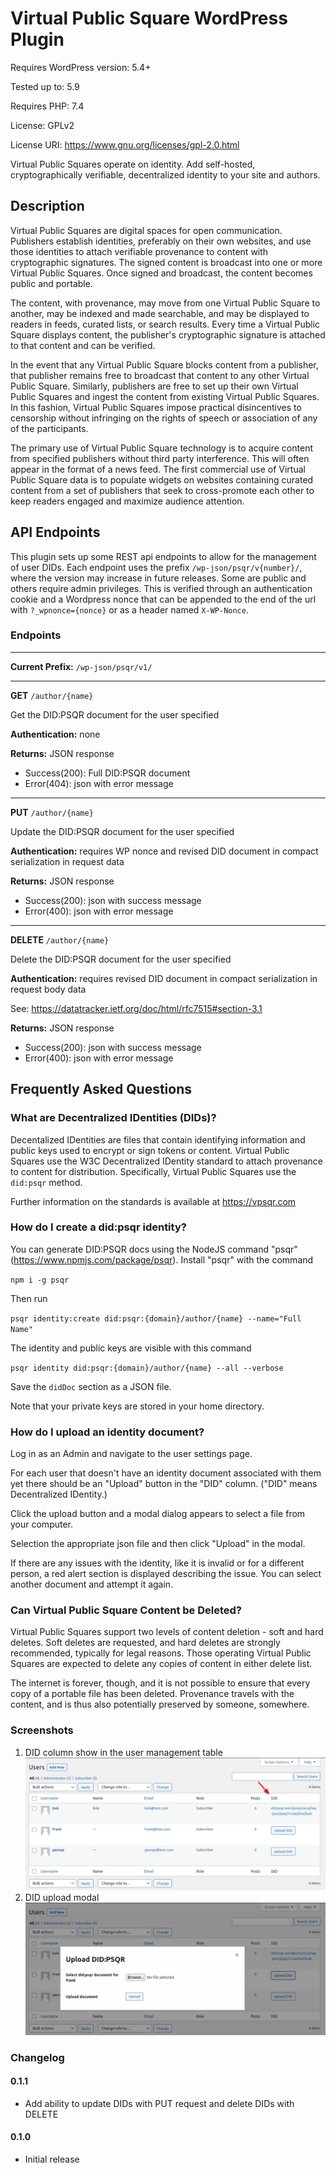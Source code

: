# Virtual Public Square WordPress Plugin
Requires WordPress version: 5.4+

Tested up to: 5.9

Requires PHP: 7.4

License: GPLv2

License URI: https://www.gnu.org/licenses/gpl-2.0.html

Virtual Public Squares operate on identity. Add self-hosted, cryptographically verifiable,
decentralized identity to your site and authors.

## Description

Virtual Public Squares are digital spaces for open communication. Publishers establish
identities, preferably on their own websites, and use those identities to attach
verifiable provenance to content with cryptographic signatures.  The signed content is
broadcast into one or more Virtual Public Squares. Once signed and broadcast, the content
becomes public and portable.

The content, with provenance, may move from one Virtual Public Square to another, may
be indexed and made searchable, and may be displayed to readers in feeds, curated lists,
or search results. Every time a Virtual Public Square displays content, the publisher's
cryptographic signature is attached to that content and can be verified.

In the event that any Virtual Public Square blocks content from a publisher, that
publisher remains free to broadcast that content to any other Virtual Public Square.
Similarly, publishers are free to set up their own Virtual Public Squares and ingest
the content from existing Virtual Public Squares. In this fashion, Virtual Public
Squares impose practical disincentives to censorship without infringing on the rights
of speech or association of any of the participants.

The primary use of Virtual Public Square technology is to acquire content from specified
publishers without third party interference. This will often appear in the format of a
news feed. The first commercial use of Virtual Public Square data is to populate widgets
on websites containing curated content from a set of publishers that seek to cross-promote
each other to keep readers engaged and maximize audience attention.

## API Endpoints

This plugin sets up some REST api endpoints to allow for the management of user DIDs.
Each endpoint uses the prefix `/wp-json/psqr/v{number}/`, where the version may increase in future releases.
Some are public and others require admin privileges. This is verified through an authentication cookie
and a Wordpress nonce that can be appended to the end of the url with `?_wpnonce={nonce}` or as a header
named `X-WP-Nonce`.

### Endpoints

---
**Current Prefix:** `/wp-json/psqr/v1/`

---

**GET** `/author/{name}`

Get the DID:PSQR document for the user specified

**Authentication:** none

**Returns:** JSON response
* Success(200): Full DID:PSQR document
* Error(404): json with error message

---

**PUT** `/author/{name}`

Update the DID:PSQR document for the user specified

**Authentication:** requires WP nonce and revised DID document in compact serialization
in request data

**Returns:** JSON response
* Success(200): json with success message
* Error(400): json with error message

---

**DELETE** `/author/{name}`

Delete the DID:PSQR document for the user specified

**Authentication:** requires revised DID document in compact serialization
in request body data

See: https://datatracker.ietf.org/doc/html/rfc7515#section-3.1

**Returns:** JSON response
* Success(200): json with success message
* Error(400): json with error message

## Frequently Asked Questions

### What are Decentralized IDentities (DIDs)?

Decentalized IDentities are files that contain identifying information and public keys used
to encrypt or sign tokens or content. Virtual Public Squares use the W3C Decentralized
IDentity standard to attach provenance to content for distribution. Specifically, Virtual
Public Squares use the `did:psqr` method.

Further information on the standards is available at https://vpsqr.com

### How do I create a did:psqr identity?

You can generate DID:PSQR docs using the NodeJS command "psqr" (https://www.npmjs.com/package/psqr).
Install "psqr" with the command

`npm i -g psqr`

Then run

`psqr identity:create did:psqr:{domain}/author/{name} --name="Full Name"`

The identity and public keys are visible with this command

`psqr identity did:psqr:{domain}/author/{name} --all --verbose`

Save the `didDoc` section as a JSON file.

Note that your private keys are stored in your home directory.

### How do I upload an identity document?

Log in as an Admin and navigate to the user settings page.

For each user that doesn't have an identity document associated with them yet there should
be an "Upload" button in the "DID" column. ("DID" means Decentralized IDentity.)

Click the upload button and a modal dialog appears to select a file from your computer.

Selection the appropriate json file and then click "Upload" in the modal.

If there are any issues with the identity, like it is invalid or for a different person,
a red alert section is displayed describing the issue. You can select another document
and attempt it again.

### Can Virtual Public Square Content be Deleted?

Virtual Public Squares support two levels of content deletion - soft and hard deletes.
Soft deletes are requested, and hard deletes are strongly recommended, typically for
legal reasons. Those operating Virtual Public Squares are expected to delete any copies
of content in either delete list.

The internet is forever, though, and it is not possible to ensure that every copy of a
portable file has been deleted. Provenance travels with the content, and is thus also
potentially preserved by someone, somewhere.

### Screenshots

1. DID column show in the user management table
![user management table](assets/screenshot-1.png?raw=true "Title")
2. DID upload modal
![upload modal](assets/screenshot-2.png?raw=true "Title")

### Changelog

#### 0.1.1
* Add ability to update DIDs with PUT request and delete DIDs with DELETE

#### 0.1.0
* Initial release
